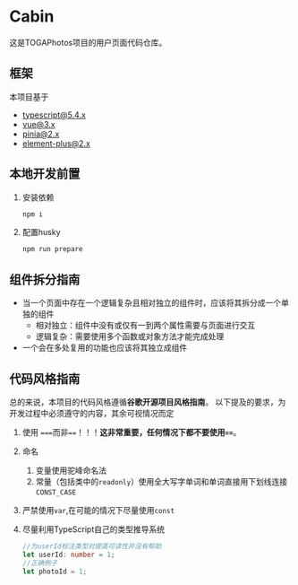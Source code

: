 # Cabin

这是TOGAPhotos项目的用户页面代码仓库。

## 框架

本项目基于

- typescript@5.4.x
- vue@3.x
- pinia@2.x
- element-plus@2.x

## 本地开发前置
1. 安装依赖
   ```bash
   npm i
   ```
2. 配置husky
   ```bash
   npm run prepare
   ```
   
## 组件拆分指南

- 当一个页面中存在一个逻辑复杂且相对独立的组件时，应该将其拆分成一个单独的组件
  - 相对独立：组件中没有或仅有一到两个属性需要与页面进行交互
  - 逻辑复杂：需要使用多个函数或对象方法才能完成处理
- 一个会在多处复用的功能也应该将其独立成组件

## 代码风格指南

总的来说，本项目的代码风格遵循**谷歌开源项目风格指南**。 以下提及的要求，为开发过程中必须遵守的内容，其余可视情况而定

1. 使用 `===`而非`==`！！！**这非常重要，任何情况下都不要使用`==`**。
2. 命名

   1. 变量使用驼峰命名法
   2. 常量（包括类中的`readonly`）使用全大写字单词和单词直接用下划线连接`CONST_CASE`

3. 严禁使用`var`,在可能的情况下尽量使用`const`
4. 尽量利用TypeScript自己的类型推导系统
   ```typescript
   //为userId标注类型对提高可读性并没有帮助
   let userId: number = 1;
   //正确例子
   let photoId = 1;
   ```

